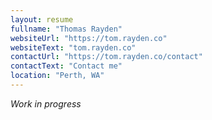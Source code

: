 ```yaml
---
layout: resume
fullname: "Thomas Rayden"
websiteUrl: "https://tom.rayden.co"
websiteText: "tom.rayden.co"
contactUrl: "https://tom.rayden.co/contact"
contactText: "Contact me"
location: "Perth, WA"
---
```


*Work in progress*
